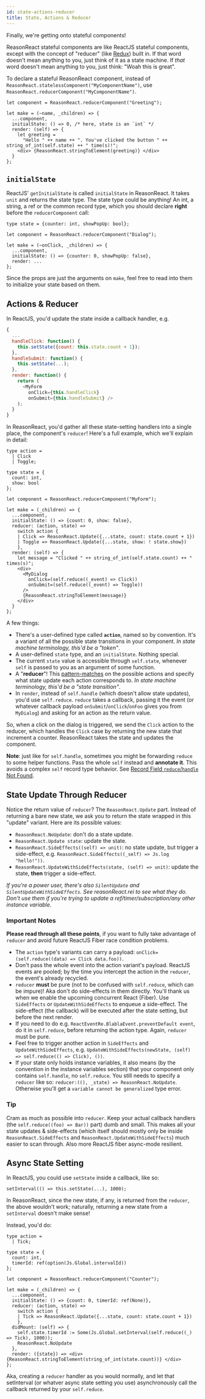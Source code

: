 ```yaml
---
id: state-actions-reducer
title: State, Actions & Reducer
---
```


Finally, we're getting onto stateful components!

ReasonReact stateful components are like ReactJS stateful components, except with the concept of "reducer" (like [Redux](http://redux.js.org)) built in. If that word doesn't mean anything to you, just think of it as a state machine. If _that_ word doesn't mean anything to you, just think: "Woah this is great".

To declare a stateful ReasonReact component, instead of `ReasonReact.statelessComponent("MyComponentName")`, use `ReasonReact.reducerComponent("MyComponentName")`.

```reason
let component = ReasonReact.reducerComponent("Greeting");

let make = (~name, _children) => {
  ...component,
  initialState: () => 0, /* here, state is an `int` */
  render: (self) => {
    let greeting =
      "Hello " ++ name ++ ". You've clicked the button " ++ string_of_int(self.state) ++ " time(s)!";
    <div> {ReasonReact.stringToElement(greeting)} </div>
  }
};

```

## `initialState`

ReactJS' `getInitialState` is called `initialState` in ReasonReact. It takes `unit` and returns the state type. The state type could be anything! An int, a string, a ref or the common record type, which you should declare **right** before the `reducerComponent` call:

```reason
type state = {counter: int, showPopUp: bool};

let component = ReasonReact.reducerComponent("Dialog");

let make = (~onClick, _children) => {
  ...component,
  initialState: () => {counter: 0, showPopUp: false},
  render: ...
};

```

Since the props are just the arguments on `make`, feel free to read into them to initialize your state based on them.

## Actions & Reducer

In ReactJS, you'd update the state inside a callback handler, e.g.

```javascript
{
  ...
  handleClick: function() {
    this.setState({count: this.state.count + 1});
  },
  handleSubmit: function() {
    this.setState(...);
  },
  render: function() {
    return (
      <MyForm
        onClick={this.handleClick}
        onSubmit={this.handleSubmit} />
    );
  }
}
```

In ReasonReact, you'd gather all these state-setting handlers into a single place, the component's `reducer`! Here's a full example, which we'll explain in detail:

```reason
type action =
  | Click
  | Toggle;

type state = {
  count: int,
  show: bool
};

let component = ReasonReact.reducerComponent("MyForm");

let make = (_children) => {
  ...component,
  initialState: () => {count: 0, show: false},
  reducer: (action, state) =>
    switch action {
    | Click => ReasonReact.Update({...state, count: state.count + 1})
    | Toggle => ReasonReact.Update({...state, show: ! state.show})
    },
  render: (self) => {
    let message = "Clicked " ++ string_of_int(self.state.count) ++ " times(s)";
    <div>
      <MyDialog
        onClick=(self.reduce((_event) => Click))
        onSubmit=(self.reduce((_event) => Toggle))
      />
      {ReasonReact.stringToElement(message)}
    </div>
  }
};
```

A few things:

- There's a user-defined type called **`action`**, named so by convention. It's a variant of all the possible state transitions in your component. _In state machine terminology, this'd be a "token"_.
- A user-defined `state` type, and an `initialState`. Nothing special.
- The current `state` value is accessible through `self.state`, whenever `self` is passed to you as an argument of some function.
- A "**reducer**"! This [pattern-matches](https://reasonml.github.io/guide/language/pattern-matching) on the possible actions and specify what state update each action corresponds to. _In state machine terminology, this'd be a "state transition"_.
- In `render`, instead of `self.handle` (which doesn't allow state updates), you'd use `self.reduce`. `reduce` takes a callback, passing it the event (or whatever callback payload `onSubmit`/`onClick`/`onFoo` gives you from `MyDialog`) and asking for an action as the return value.

So, when a click on the dialog is triggered, we send the `Click` action to the reducer, which handles the `Click` case by returning the new state that increment a counter. ReasonReact takes the state and updates the component.

**Note**: just like for `self.handle`, sometimes you might be forwarding `reduce` to some helper functions. Pass the whole `self` instead and **annotate it**. This avoids a complex `self` record type behavior. See [Record Field `reduce`/`handle` Not Found](record-field-reduce-handle-not-found.md).

## State Update Through Reducer

Notice the return value of `reducer`? The `ReasonReact.Update` part. Instead of returning a bare new state, we ask you to return the state wrapped in this "update" variant. Here are its possible values:

- `ReasonReact.NoUpdate`: don't do a state update.
- `ReasonReact.Update state`: update the state.
- `ReasonReact.SideEffects((self) => unit)`: no state update, but trigger a side-effect, e.g. `ReasonReact.SideEffects((_self) => Js.log "hello!"))`.
- `ReasonReact.UpdateWithSideEffects(state, (self) => unit)`: update the state, **then** trigger a side-effect.

_If you're a power user, there's also `SilentUpdate` and `SilentUpdateWithSideEffects`. See reasonReact.rei to see what they do. Don't use them if you're trying to update a ref/timer/subscription/any other instance variable_.

### Important Notes

**Please read through all these points**, if you want to fully take advantage of `reducer` and avoid future ReactJS Fiber race condition problems.

- The `action` type's variants can carry a payload: `onClick=(self.reduce((data) => Click data.foo))`.
- Don't pass the whole event into the action variant's payload. ReactJS events are pooled; by the time you intercept the action in the `reducer`, the event's already recycled.
- `reducer` **must** be pure (not to be confused with `self.reduce`, which can be impure)! Aka don't do side-effects in them directly. You'll thank us when we enable the upcoming concurrent React (Fiber). Use `SideEffects` or `UpdateWithSideEffects` to enqueue a side-effect. The side-effect (the callback) will be executed after the state setting, but before the next render.
- If you need to do e.g. `ReactEventRe.BlablaEvent.preventDefault event`, do it in `self.reduce`, before returning the action type. Again, `reducer` must be pure.
- Feel free to trigger another action in `SideEffects` and `UpdateWithSideEffects`, e.g. `UpdateWithSideEffects(newState, (self) => self.reduce(() => Click), ())`.
- If your state only holds instance variables, it also means (by the convention in the instance variables section) that your component only contains `self.handle`, no `self.reduce`. You still needs to specify a `reducer` like so: `reducer:((), _state) => ReasonReact.NoUpdate`. Otherwise you'll get a `variable cannot be generalized` type error.

### Tip

Cram as much as possible into `reducer`. Keep your actual callback handlers (the `self.reduce((foo) => Bar))` part) dumb and small. This makes all your state updates & side-effects (which itself should mostly only be inside `ReasonReact.SideEffects` and `ReasonReact.UpdateWithSideEffects`) much easier to scan through. Also more ReactJS fiber async-mode resilient.

## Async State Setting

In ReactJS, you could use `setState` inside a callback, like so:

```
setInterval(() => this.setState(...), 1000);
```

In ReasonReact, since the new state, if any, is returned from the `reducer`, the above wouldn't work; naturally, returning a new state from a `setInterval` doesn't make sense!

Instead, you'd do:

```reason
type action =
  | Tick;

type state = {
  count: int,
  timerId: ref(option(Js.Global.intervalId))
};

let component = ReasonReact.reducerComponent("Counter");

let make = (_children) => {
  ...component,
  initialState: () => {count: 0, timerId: ref(None)},
  reducer: (action, state) =>
    switch action {
    | Tick => ReasonReact.Update({...state, count: state.count + 1})
    },
  didMount: (self) => {
    self.state.timerId := Some(Js.Global.setInterval(self.reduce((_) => Tick), 1000));
    ReasonReact.NoUpdate
  },
  render: ({state}) => <div> {ReasonReact.stringToElement(string_of_int(state.count))} </div>
};

```

Aka, creating a `reducer` handler as you would normally, and let that setInterval (or whatver async state setting you use) asynchronously call the callback returned by your `self.reduce`.
